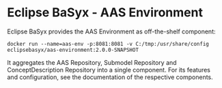 # Eclipse BaSyx - AAS Environment
Eclipse BaSyx provides the AAS Environment as off-the-shelf component:

    docker run --name=aas-env -p:8081:8081 -v C:/tmp:/usr/share/config eclipsebasyx/aas-environment:2.0.0-SNAPSHOT 

It aggregates the AAS Repository, Submodel Repository and ConceptDescription Repository into a single component. For its features and configuration, see the documentation of the respective components.
